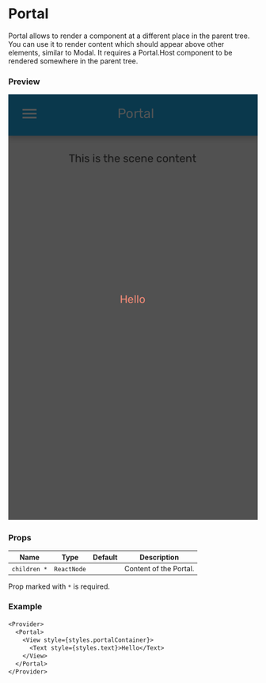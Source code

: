 # Portal

Portal allows to render a component at a different place in the parent tree. You can use it to render content which should appear above other elements, similar to Modal. It requires a Portal.Host component to be rendered somewhere in the parent tree.

### Preview

![portal_preview](../assets/portal_preview.png)

### Props

| Name         |    Type     | Default | Description            |
| ------------ | :---------: | :-----: | ---------------------- |
| `children *` | `ReactNode` |         | Content of the Portal. |

Prop marked with `*` is required.

### Example

```tsx
<Provider>
  <Portal>
    <View style={styles.portalContainer}>
      <Text style={styles.text}>Hello</Text>
    </View>
  </Portal>
</Provider>
```
